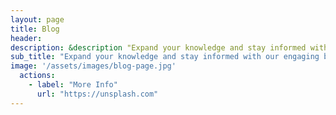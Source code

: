 ```yaml
---
layout: page
title: Blog
header:
description: &description "Expand your knowledge and stay informed with our engaging blog posts"
sub_title: "Expand your knowledge and stay informed with our engaging blog posts"
image: '/assets/images/blog-page.jpg'
  actions:
    - label: "More Info"
      url: "https://unsplash.com"
---
```

